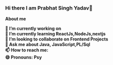 
### Hi there I am Prabhat Singh Yadav👋
**About me**

<b>🔭 I’m currently working on <br>
🌱 I’m currently learning  ReactJs,NodeJs,nextjs <br>
👯 I’m looking to collaborate on Frontend Projects <br>
💬 Ask me about Java, JavaScript,PL/Sql <br>
📫 How to reach me:  <br>
😄 Pronouns: Psy <br>

